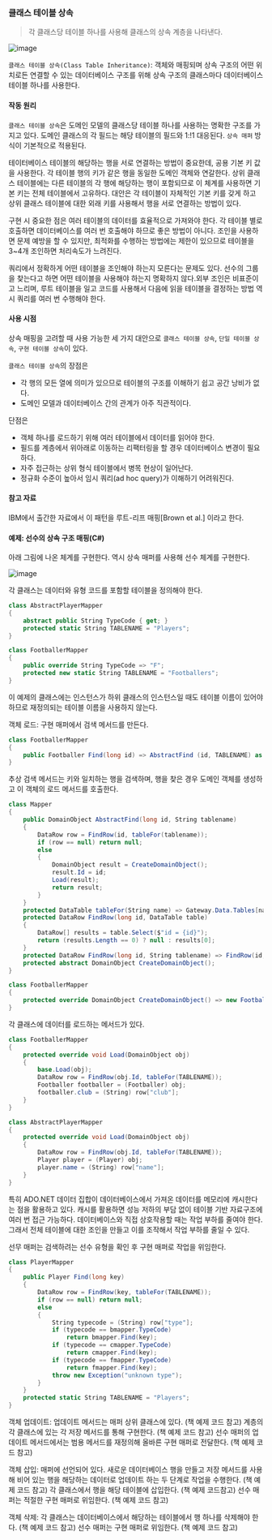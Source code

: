 ### 클래스 테이블 상속

> 각 클래스당 테이블 하나를 사용해 클래스의 상속 계층을 나타낸다.

![image](https://github.com/jongfeel/BookReview/assets/17442457/6f69d5cd-b8ef-41ba-9f86-1a5337ceadef)

`클래스 테이블 상속(Class Table Inheritance)`: 객체와 매핑되며 상속 구조의 어떤 위치로든 연결할 수 있는 데이터베이스 구조를 위해 상속 구조의 클래스마다 데이터베이스 테이블 하나를 사용한다.

#### 작동 원리

`클래스 테이블 상속`은 도메인 모델의 클래스당 테이블 하나를 사용하는 명확한 구조를 가지고 있다.
도메인 클래스의 각 필드는 해당 테이블의 필드와 1:!1 대응된다.
`상속 매퍼` 방식이 기본적으로 적용된다.

테이터베이스 테이블의 해당하는 행을 서로 연결하는 방법이 중요한데, 공용 기본 키 값을 사용한다.
각 테이블 행의 키가 같은 행을 동일한 도메인 객체와 연갈한다.
상위 클래스 테이블에는 다른 테이블의 각 행에 해당하는 행이 포함되므로 이 체계를 사용하면 기본 키는 전체 테이블에서 고유하다.
대안은 각 테이블이 자체적인 기본 키를 갖게 하고 상위 클래스 테이블에 대한 외래 키를 사용해서 행을 서로 연결하는 방법이 있다.

구현 시 중요한 점은 여러 테이블의 데이터를 효율적으로 가져와야 한다.
각 테이블 별로 호출하면 데이터베이스를 여러 번 호출해야 하므로 좋은 방법이 아니다.
조인을 사용하면 문제 예방을 할 수 있지만, 최적화를 수행하는 방법에는 제한이 있으므로 테이블을 3~4개 조인하면 처리속도가 느려진다.

쿼리에서 정확하게 어떤 테이블을 조인해야 하는지 모른다는 문제도 있다. 선수의 그룹을 찾는다고 하면 어떤 테이블을 사용해야 하는지 명확하지 않다.외부 조인은 비표준이고 느리며, 루트 테이블을 일고 코드를 사용해서 다음에 읽을 테이블을 결정하는 방법 역시 쿼리를 여러 번 수행해야 한다.

#### 사용 시점

상속 매핑을 고려할 때 사용 가능한 세 가지 대안으로
`클래스 테이블 상속`, `단일 테이블 상속`, `구현 테이블 상속`이 있다.

`클래스 테이블 상속`의 장점은

- 각 행의 모든 열에 의미가 있으므로 테이블의 구조를 이해하기 쉽고 공간 낭비가 없다.
- 도메인 모델과 데이터베이스 간의 관계가 아주 직관적이다.

단점은

- 객체 하나를 로드하기 위해 여러 테이블에서 데이터를 읽어야 한다.
- 필드를 계층에서 위아래로 이동하는 리팩터링을 할 경우 데이터베이스 변경이 필요하다.
- 자주 접근하는 상위 형식 테이블에서 병목 현상이 일어난다.
- 정규화 수준이 높아서 임시 쿼리(ad hoc query)가 이해하기 어려워진다.

#### 참고 자료

IBM에서 출간한 자료에서 이 패턴을 루트-리프 매핑[Brown et al.] 이라고 한다.

#### 예제: 선수의 상속 구조 매핑(C#)

아래 그림에 나온 체계를 구현한다. 역시 상속 매퍼를 사용해 선수 체계를 구현한다.

![image](https://github.com/jongfeel/BookReview/assets/17442457/44855ead-2859-4172-840e-ab3e848d58e0)

각 클래스는 데이터와 유형 코드를 포함할 테이블을 정의해야 한다.

``` c#
class AbstractPlayerMapper
{
    abstract public String TypeCode { get; }
    protected static String TABLENAME = "Players";
}

class FootballerMapper
{
    public override String TypeCode => "F";
    protected new static String TABLENAME = "Footballers";
}
```

이 예제의 클래스에는 인스턴스가 하위 클래스의 인스턴스일 때도 테이블 이름이 있어야 하므로 재정의되는 테이블 이름을 사용하지 않는다.

객체 로드: 구현 매퍼에서 검색 메서드를 만든다.

``` c#
class FootballerMapper
{
    public Footballer Find(long id) => AbstractFind (id, TABLENAME) as Footballer;
}
```

추상 검색 메서드는 키와 일치하는 행을 검색하며, 행을 찾은 경우 도메인 객체를 생성하고 이 객체의 로드 메서드를 호출한다.

``` c#
class Mapper
{
    public DomainObject AbstractFind(long id, String tablename)
    {
        DataRow row = FindRow(id, tableFor(tablename));
        if (row == null) return null;
        else
        {
            DomainObject result = CreateDomainObject();
            result.Id = id;
            Load(result);
            return result;
        }
    }
    protected DataTable tableFor(String name) => Gateway.Data.Tables[name];
    protected DataRow FindRow(long id, DataTable table)
    {
        DataRow[] results = table.Select($"id = {id}");
        return (results.Length == 0) ? null : results[0];
    }
    protected DataRow FindRow(long id, String tablename) => FindRow(id, tableFor(tablename));
    protected abstract DomainObject CreateDomainObject();
}

class FootballerMapper
{
    protected override DomainObject CreateDomainObject() => new Footballer();
}
```

각 클래스에 데이터를 로드하는 메서드가 있다.

``` c#
class FootballerMapper
{
    protected override void Load(DomainObject obj)
    {
        base.Load(obj);
        DataRow row = FindRow(obj.Id, tableFor(TABLENAME));
        Footballer footballer = (Footballer) obj;
        footballer.club = (String) row["club"];
    }
}

class AbstractPlayerMapper
{
    protected override void Load(DomainObject obj)
    {
        DataRow row = FindRow(obj.Id, tableFor(TABLENAME));
        Player player = (Player) obj;
        player.name = (String) row["name"];
    }
}
```

특히 ADO.NET 데이터 집합이 데이터베이스에서 가져온 데이터를 메모리에 캐시한다는 점을 활용하고 있다.
캐시를 활용하면 성능 저하의 부담 없이 테이블 기반 자료구조에 여러 번 접근 가능하다.
데이터베이스와 직접 상호작용할 때는 작업 부하를 줄여야 한다. 그래서 전체 테이블에 대한 조인을 만들고 이를 조작해서 작업 부하를 줄일 수 있다.

선무 매퍼는 검색하려는 선수 유형을 확인 후 구현 매퍼로 작업을 위임한다.

``` c#
class PlayerMapper
{
    public Player Find(long key)
    {
        DataRow row = FindRow(key, tableFor(TABLENAME));
        if (row == null) return null;
        else
        {
            String typecode = (String) row["type"];
            if (typecode == bmapper.TypeCode)
                return bmapper.Find(key);
            if (typecode == cmapper.TypeCode)
                return cmapper.Find(key);
            if (typecode == fmapper.TypeCode)
                return fmapper.Find(key);
            throw new Exception("unknown type");
        }
    }
    protected static String TABLENAME = "Players";
}
```

객체 업데이트: 업데이트 메서드는 매퍼 상위 클래스에 있다. (책 예제 코드 참고)
계층의 각 클래스에 있는 각 저장 메서드를 통해 구현한다. (책 예제 코드 참고)
선수 매퍼의 업데이트 메서드에서는 범용 메서드를 재정의해 올바른 구현 매퍼로 전달한다. (책 예제 코드 참고)

객체 삽입: 매퍼에 선언되어 있다. 새로운 데이터베이스 행을 만들고 저장 메서드를 사용해 비어 있는 행을 해당하는 데이터로 업데이트 하는 두 단계로 작업을 수행한다. (책 예제 코드 참고)
각 클래스에서 행을 해당 테이블에 삽입한다. (책 예제 코드참고)
선수 매퍼는 적절한 구현 매퍼로 위임한다. (책 예제 코드 참고)

객체 삭제: 각 클래스는 데이터베이스에서 해당하는 테이블에서 행 하나를 삭제해야 한다. (책 예제 코드 참고)
선수 매퍼는 구현 매퍼로 위임한다. (책 예제 코드 참고)